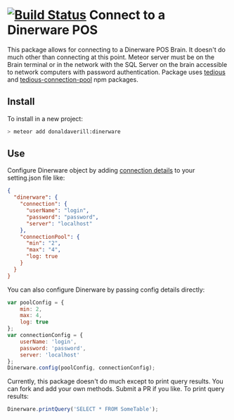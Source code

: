 [![Build Status](https://travis-ci.org/donaldaverill/meteor-package-dinerware.svg)](https://travis-ci.org/donaldaverill/meteor-package-dinerware)
Connect to a Dinerware POS
=============================
This package allows for connecting to a Dinerware POS Brain. It doesn't do much
other than connecting at this point. Meteor server must be on the Brain
terminal or in the network with the SQL Server on the brain accessible to
network computers with password authentication. Package uses [tedious](https://www.npmjs.com/package/tedious) and [tedious-connection-pool](https://www.npmjs.com/package/tedious-connection-pool) npm packages.
## Install
To install in a new project:
```bash
> meteor add donaldaverill:dinerware
```
## Use
Configure Dinerware object by adding [connection details](https://www.npmjs.com/package/tedious-connection-pool) to your setting.json file like:
```json
{
  "dinerware": {
    "connection": {
      "userName": "login",
      "password": "password",
      "server": "localhost"
    },
    "connectionPool": {
      "min": "2",
      "max": "4",
      "log: true
    }
  }
}
```
You can also configure Dinerware by passing config details directly:
```js
var poolConfig = {
    min: 2,
    max: 4,
    log: true
};
var connectionConfig = {
    userName: 'login',
    password: 'password',
    server: 'localhost'
};
Dinerware.config(poolConfig, connectionConfig);
```
Currently, this package doesn't do much except to print query results. You can fork and add your own methods. Submit a PR if you like. To print query results:
```js
Dinerware.printQuery('SELECT * FROM SomeTable');
```
